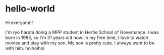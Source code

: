 # hello-world

Hi everyone!!

I'm ryo haruta doing a MPP student in Hertie School of Governance.
I was born in 1985, so I'm 31 years old now.
In my free time, I love to watch movies and play with my son.
My son is pretty cute. I always want to be with him.
hoihoihoi
